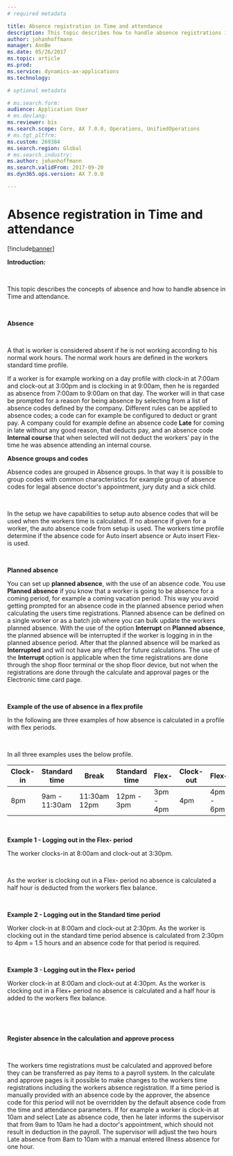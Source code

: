 ```yaml
---
# required metadata

title: Absence registration in Time and attendance
description: This topic describes how to handle absence registrations in Time and attendance.
author: johanhoffmann
manager: AnnBe
ms.date: 05/26/2017
ms.topic: article
ms.prod: 
ms.service: dynamics-ax-applications
ms.technology: 

# optional metadata

# ms.search.form:  
audience: Application User
# ms.devlang: 
ms.reviewer: bis
ms.search.scope: Core, AX 7.0.0, Operations, UnifiedOperations
# ms.tgt_pltfrm: 
ms.custom: 269384
ms.search.region: Global
# ms.search.industry: 
ms.author: johanhoffmann
ms.search.validFrom: 2017-09-20
ms.dyn365.ops.version: AX 7.0.0

---
```


# Absence registration in Time and attendance

[!include[banner](../includes/banner.md)]

**Introduction:**

 

This topic describes the concepts of absence and how to handle absence in Time and
attendance.

 

**Absence**

 

A that is  worker is considered absent if he is not working according to his normal
work hours. The normal work hours are defined in the workers standard time
profile.

If a worker is for example working on a day profile with clock-in at 7:00am and
clock-out at 3:00pm and is clocking in at 9:00am, then he is regarded as absence
from 7:00am to 9:00am on that day. The worker will in that case be prompted for
a reason for being absence by selecting from a list of absence codes defined by
the company. Different rules can be applied to absence codes; a code can for
example be configured to deduct or grant pay. A company could for example define
an absence code **Late** for coming in late without any good reason, that
deducts pay, and an absence code **Internal course** that when selected will not
deduct the workers’ pay in the time he was absence attending an internal course.

**Absence groups and codes**

Absence codes are grouped in Absence groups. In that way it is possible to group
codes with common characteristics for example group of absence codes for legal
absence doctor's appointment, jury duty and a sick child.

 

In the setup we have capabilities to setup auto absence codes that will be used
when the workers time is calculated. If no absence if given for a worker, the
auto absence code from setup is used. The workers time profile determine if the
absence code for Auto insert absence or Auto insert Flex- is used.

 

**Planned absence**

You can set up **planned absence**, with the use of an absence code. You use
**Planned absence** if you know that a worker is going to be absence for a
coming period, for example a coming vacation period. This way you avoid getting
prompted for an absence code in the planned absence period when calculating the
users time registrations. Planned absence can be defined on a single worker or
as a batch job where you can bulk update the workers planned absence. With the
use of the option **Interrupt** on **Planned absence**, the planned absence will
be interrupted if the worker is logging in in the planned absence period. After
that the planned absence will be marked as **Interrupted** and will not have any
effect for future calculations. The use of the **Interrupt** option is
applicable when the time registrations are done through the shop floor terminal
or the shop floor device, but not when the registrations are done through the
calculate and approval pages or the Electronic time card page.

 

**Example of the use of absence in a flex profile**

In the following are three examples of how absence is calculated in a profile
with flex periods.

 

In all three examples uses the below profile.

| Clock-in | Standard time | Break        | Standard time | Flex-     | Clock-out | Flex+     |
|----------|---------------|--------------|---------------|-----------|-----------|-----------|
| 8pm      | 9am - 11:30am | 11:30am 12pm | 12pm - 3pm    | 3pm - 4pm | 4pm       | 4pm - 6pm |

 

**Example 1 - Logging out in the Flex- period**

The worker clocks-in at 8:00am and clock-out at 3:30pm.

 

As the worker is clocking out in a Flex- period no absence is calculated a half
hour is deducted from the workers flex balance.

 

**Example 2 - Logging out in the Standard time period**

Worker clock-in at 8:00am and clock-out at 2:30pm. As the worker is clocking out
in the standard time period absence is calculated from 2:30pm to 4pm = 1.5 hours
and an absence code for that period is required.

 

**Example 3 - Logging out in the Flex+ period**

Worker clock-in at 8:00am and clock-out at 4:30pm. As the worker is clocking out
in a Flex+ period no absence is calculated and a half hour is added to the
workers flex balance.

 

 

**Register absence in the calculation and approve process**

 

The workers time registrations must be calculated and approved before they can
be transferred as pay items to a payroll system. In the calculate and approve
pages is it possible to make changes to the workers time registrations including
the workers absence registration. If a time period is manually provided with an
absence code by the approver, the absence code for this period will not be
overridden by the default absence code from the time and attendance parameters.
If for example a worker is clock-in at 10am and select Late as absence code,
then he later informs the supervisor that from 9am to 10am he had a doctor's
appointment, which should not result in deduction in the payroll. The supervisor
will adjust the two hours Late absence from 8am to 10am with a manual entered
Illness absence for one hour.

 
